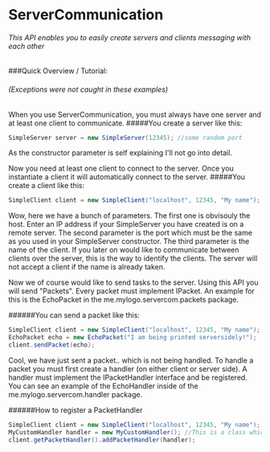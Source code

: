 # ServerCommunication

###### This API enables you to easily create servers and clients messaging with each other


###Quick Overview / Tutorial:
###### (Exceptions were not caught in these examples)

When you use ServerCommunication, you must always have one server and at least one client to communicate.
#####You create a server like this:
```java
SimpleServer server = new SimpleServer(12345); //some random port
```
As the constructor parameter is self explaining I'll not go into detail.

Now you need at least one client to connect to the server. Once you instantiate a client it will automatically connect to the server.
#####You create a client like this:
```java
SimpleClient client = new SimpleClient("localhost", 12345, "My name");
```
Wow, here we have a bunch of parameters. The first one is obvisouly the host. Enter an IP address if your SimpleServer you have created is on a remote server. The second parameter is the port which must be the same as you used in your SimpleServer constructor.
The third parameter is the name of the client. If you later on would like to communicate between clients over the server, this is the way to identify the clients. The server will not accept a client if the name is already taken.


Now we of course would like to send tasks to the server. Using this API you will send "Packets". Every packet must implement IPacket. An example for this is the EchoPacket in the me.mylogo.servercom.packets package.

######You can send a packet like this:
```java
SimpleClient client = new SimpleClient("localhost", 12345, "My name");
EchoPacket echo = new EchoPacket("I am being printed serversidely!");
client.sendPacket(echo);
```

Cool, we have just sent a packet.. which is not being handled. To handle a packet you must first create a handler (on either client or server side). A handler must implement the IPacketHandler interface and be registered.
You can see an example of the EchoHandler inside of the me.mylogo.servercom.handler package.

######How to register a PacketHandler
```java
SimpleClient client = new SimpleClient("localhost", 12345, "My name");
MyCustomHandler handler = new MyCustomHandler(); //This is a class which implementsw IPacketHandler
client.getPacketHandler().addPacketHandler(handler);
```
